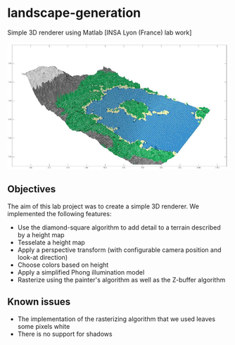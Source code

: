 landscape-generation
====================

Simple 3D renderer using Matlab [INSA Lyon (France) lab work]

![Example render](renders/cover.jpg)

## Objectives

The aim of this lab project was to create a simple 3D renderer. We implemented the following features:

- Use the diamond-square algorithm to add detail to a terrain described by a height map
- Tesselate a height map
- Apply a perspective transform (with configurable camera position and look-at direction)
- Choose colors based on height
- Apply a simplified Phong illumination model
- Rasterize using the painter's algorithm as well as the Z-buffer algorithm

## Known issues

- The implementation of the rasterizing algorithm that we used leaves some pixels white
- There is no support for shadows